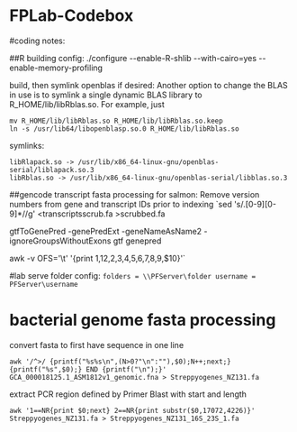 # FPLab-Codebox
#coding notes:

##R building config:
./configure  --enable-R-shlib --with-cairo=yes --enable-memory-profiling

build, then symlink openblas if desired:
Another option to change the BLAS in use is to symlink a single dynamic BLAS library to R_HOME/lib/libRblas.so. For example, just

```
mv R_HOME/lib/libRblas.so R_HOME/lib/libRblas.so.keep
ln -s /usr/lib64/libopenblasp.so.0 R_HOME/lib/libRblas.so
```

symlinks:
```
libRlapack.so -> /usr/lib/x86_64-linux-gnu/openblas-serial/liblapack.so.3
libRblas.so -> /usr/lib/x86_64-linux-gnu/openblas-serial/libblas.so.3
```



##gencode transcript fasta processing for salmon:
Remove version numbers from gene and transcript IDs prior to indexing
`sed 's/\.[0-9][0-9]*//g' <transcriptsscrub.fa >scrubbed.fa

gtfToGenePred -genePredExt -geneNameAsName2 -ignoreGroupsWithoutExons gtf genepred 

awk -v OFS='\t' '{print $1,$12,$2,$3,$4,$5,$6,$7,$8,$9,$10}'`

#lab serve folder config:
`folders = \\PFServer\folder
username = PFServer\username`

# bacterial genome fasta processing
convert fasta to first have sequence in one line

`awk '/^>/ {printf("%s%s\n",(N>0?"\n":""),$0);N++;next;} {printf("%s",$0);} END {printf("\n");}' GCA_000018125.1_ASM1812v1_genomic.fna > Streppyogenes_NZ131.fa`

extract PCR region defined by Primer Blast with start and length

`awk '1==NR{print $0;next} 2==NR{print substr($0,17072,4226)}' Streppyogenes_NZ131.fa > Streppyogenes_NZ131_16S_23S_1.fa`
